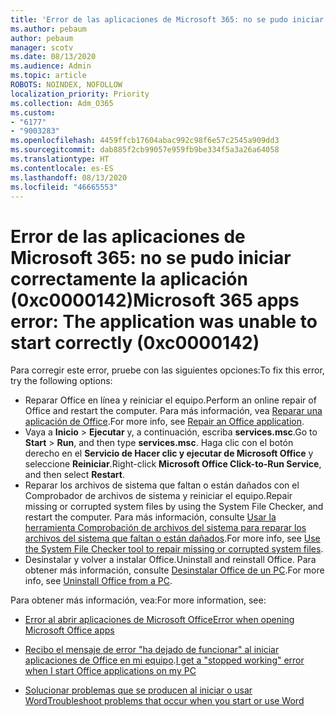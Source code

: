 ```yaml
---
title: 'Error de las aplicaciones de Microsoft 365: no se pudo iniciar correctamente la aplicación (0xc0000142)'
ms.author: pebaum
author: pebaum
manager: scotv
ms.date: 08/13/2020
ms.audience: Admin
ms.topic: article
ROBOTS: NOINDEX, NOFOLLOW
localization_priority: Priority
ms.collection: Adm_O365
ms.custom:
- "6177"
- "9003283"
ms.openlocfilehash: 4459ffcb17604abac992c98f6e57c2545a909dd3
ms.sourcegitcommit: dab885f2cb99057e959fb9be334f5a3a26a64058
ms.translationtype: HT
ms.contentlocale: es-ES
ms.lasthandoff: 08/13/2020
ms.locfileid: "46665553"
---
```

# <a name="microsoft-365-apps-error-the-application-was-unable-to-start-correctly-0xc0000142"></a><span data-ttu-id="b46ad-102">Error de las aplicaciones de Microsoft 365: no se pudo iniciar correctamente la aplicación (0xc0000142)</span><span class="sxs-lookup"><span data-stu-id="b46ad-102">Microsoft 365 apps error: The application was unable to start correctly (0xc0000142)</span></span>

<span data-ttu-id="b46ad-103">Para corregir este error, pruebe con las siguientes opciones:</span><span class="sxs-lookup"><span data-stu-id="b46ad-103">To fix this error, try the following options:</span></span>

- <span data-ttu-id="b46ad-104">Reparar Office en línea y reiniciar el equipo.</span><span class="sxs-lookup"><span data-stu-id="b46ad-104">Perform an online repair of Office and restart the computer.</span></span> <span data-ttu-id="b46ad-105">Para más información, vea [Reparar una aplicación de Office](https://support.microsoft.com/office/repair-an-office-application-7821d4b6-7c1d-4205-aa0e-a6b40c5bb88b).</span><span class="sxs-lookup"><span data-stu-id="b46ad-105">For more info, see [Repair an Office application](https://support.microsoft.com/office/repair-an-office-application-7821d4b6-7c1d-4205-aa0e-a6b40c5bb88b).</span></span>
- <span data-ttu-id="b46ad-106">Vaya a **Inicio**  >  **Ejecutar** y, a continuación, escriba **services.msc**.</span><span class="sxs-lookup"><span data-stu-id="b46ad-106">Go to  **Start**  >  **Run**, and then type  **services.msc**.</span></span> <span data-ttu-id="b46ad-107">Haga clic con el botón derecho en el **Servicio de Hacer clic y ejecutar de Microsoft Office** y seleccione **Reiniciar**.</span><span class="sxs-lookup"><span data-stu-id="b46ad-107">Right-click  **Microsoft Office Click-to-Run Service**, and then select **Restart**.</span></span>
- <span data-ttu-id="b46ad-108">Reparar los archivos de sistema que faltan o están dañados con el Comprobador de archivos de sistema y reiniciar el equipo.</span><span class="sxs-lookup"><span data-stu-id="b46ad-108">Repair missing or corrupted system files by using the System File Checker, and restart the computer.</span></span> <span data-ttu-id="b46ad-109">Para más información, consulte [Usar la herramienta Comprobación de archivos del sistema para reparar los archivos del sistema que faltan o están dañados](https://support.microsoft.com/help/929833/use-the-system-file-checker-tool-to-repair-missing-or-corrupted-system).</span><span class="sxs-lookup"><span data-stu-id="b46ad-109">For more info, see [Use the System File Checker tool to repair missing or corrupted system files](https://support.microsoft.com/help/929833/use-the-system-file-checker-tool-to-repair-missing-or-corrupted-system).</span></span>
- <span data-ttu-id="b46ad-110">Desinstalar y volver a instalar Office.</span><span class="sxs-lookup"><span data-stu-id="b46ad-110">Uninstall and reinstall Office.</span></span> <span data-ttu-id="b46ad-111">Para obtener más información, consulte [Desinstalar Office de un PC](https://support.microsoft.com/office/uninstall-office-from-a-pc-9dd49b83-264a-477a-8fcc-2fdf5dbf61d8).</span><span class="sxs-lookup"><span data-stu-id="b46ad-111">For more info, see [Uninstall Office from a PC](https://support.microsoft.com/office/uninstall-office-from-a-pc-9dd49b83-264a-477a-8fcc-2fdf5dbf61d8).</span></span>

<span data-ttu-id="b46ad-112">Para obtener más información, vea:</span><span class="sxs-lookup"><span data-stu-id="b46ad-112">For more information, see:</span></span>  

- [<span data-ttu-id="b46ad-113">Error al abrir aplicaciones de Microsoft Office</span><span class="sxs-lookup"><span data-stu-id="b46ad-113">Error when opening Microsoft Office apps</span></span>](https://support.office.com/article/error-when-opening-microsoft-office-apps-b84b6a63-4b8c-46ec-ae9a-ad91d6160d72)  

- <span data-ttu-id="b46ad-114">[Recibo el mensaje de error "ha dejado de funcionar" al iniciar aplicaciones de Office en mi equipo](https://support.office.com/article/i-get-a-stopped-working-error-when-i-start-office-applications-on-my-pc-52bd7985-4e99-4a35-84c8-2d9b8301a2fa).</span><span class="sxs-lookup"><span data-stu-id="b46ad-114">[I get a "stopped working" error when I start Office applications on my PC](https://support.office.com/article/i-get-a-stopped-working-error-when-i-start-office-applications-on-my-pc-52bd7985-4e99-4a35-84c8-2d9b8301a2fa)</span></span>  

- [<span data-ttu-id="b46ad-115">Solucionar problemas que se producen al iniciar o usar Word</span><span class="sxs-lookup"><span data-stu-id="b46ad-115">Troubleshoot problems that occur when you start or use Word</span></span>](https://docs.microsoft.com/office/troubleshoot/word/issues-when-start-or-use-word)